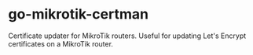 # go-mikrotik-certman
Certificate updater for MikroTik routers. Useful for updating Let's Encrypt certificates on a MikroTik router.
